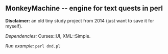 MonkeyMachine -- engine for text quests in perl
------------------------------------------------

**Disclaimer:** an old tiny study project from 2014 (just want to save it for myself).

*Dependencies:* Curses::UI, XML::Simple.

*Run example:* `perl dnd.pl`
